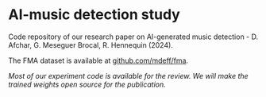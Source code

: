 # AI-music detection study
Code repository of our research paper on AI-generated music detection - D. Afchar, G. Meseguer Brocal, R. Hennequin (2024).

The FMA dataset is available at [github.com/mdeff/fma](https://github.com/mdeff/fma).

_Most of our experiment code is available for the review. We will make the trained weights open source for the publication._

